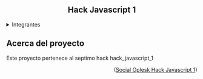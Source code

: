<h2 align=center>Hack Javascript 1</h2>

<details>
  <summary>Integrantes</summary>
    <li> Joan Barreto</li>
</details>



## Acerca del proyecto

Este proyecto pertenece al septimo hack hack_javascript_1
<p align=right>(<a href=https://github.com/SocialOplesk/hack_javascript_1>Social Oplesk Hack Javascript 1</a>)</p>
